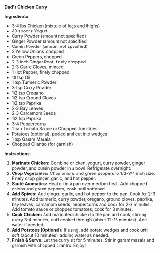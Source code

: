 **Dad's Chicken Curry**

**Ingredients:**

- 3-4 lbs Chicken (mixture of legs and thighs)
- 48 spoons Yogurt
- Curry Powder (amount not specified)
- Ginger Powder (amount not specified)
- Cumin Powder (amount not specified)
- 2 Yellow Onions, chopped
- Green Peppers, chopped
- 2-3 inch Ginger Root, finely chopped
- 2-3 Garlic Cloves, minced
- 1 Hot Pepper, finely chopped
- 10 tsp Oil
- 1 tsp Turmeric Powder
- 3-tsp Curry Powder
- 1/2 tsp Oregano
- 1/2 tsp Ground Cloves
- 1/2 tsp Paprika
- 2-3 Bay Leaves
- 2-3 Cardamom Seeds
- 1/2 tsp Paprika
- 3-4 Peppercorns
- 1 can Tomato Sauce or Chopped Tomatoes
- Potatoes (optional), peeled and cut into wedges
- 1 tsp Garam Masala
- Chopped Cilantro (for garnish)

**Instructions:**

1. **Marinate Chicken:** Combine chicken, yogurt, curry powder, ginger powder, and cumin powder in a bowl. Refrigerate overnight.
2. **Chop Vegetables:** Chop onions and green peppers to 1/2-3/4 inch size. Finely chop ginger, garlic, and hot pepper.
3. **Sauté Aromatics:** Heat oil in a pan over medium heat. Add chopped onions and green peppers, cook until softened.
4. **Add Spices:** Add ginger, garlic, and hot pepper to the pan. Cook for 2-3 minutes. Add turmeric, curry powder, oregano, ground cloves, paprika, bay leaves, cardamom seeds, peppercorns and cook for 2-3 minutes. Add tomato sauce or chopped tomatoes; cook for 3 minutes.
5. **Cook Chicken:** Add marinated chicken to the pan and cook, stirring every 3-4 minutes, until cooked through (about 12-13 minutes). Add water if needed.
6. **Add Potatoes (Optional):** If using, add potato wedges and cook until soft (about 10 minutes), adding water as needed.
7. **Finish & Serve:** Let the curry sit for 5 minutes. Stir in garam masala and garnish with chopped cilantro. Enjoy!
